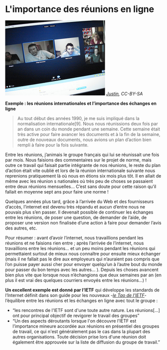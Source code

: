 # L'importance des réunions en ligne

![réunions en ligne](https://github.com/coop-group/animer_communaute_1h_semaine/blob/master/media/skype_conference.jpg?raw=true)
*[Justin](https://www.flickr.com/photos/jmarty/), CC-BY-SA*

**Exemple : les réunions internationales et l’importance des échanges en ligne**

> Au tout début des années 1990, je me suis impliqué dans la normalisation internationale[9]. Nous nous réunissions deux fois par an dans un coin du monde pendant une semaine. Cette semaine était très active pour faire avancer les documents et à la fin de la semaine, outre de nouveaux documents, nous avions un plan d’action bien rempli à faire pour la fois suivante.                

Entre les réunions, j’animais le groupe français qui lui se réunissait une fois par mois. Nous faisions des commentaires sur le projet de norme, mais outre ce travail qui faisait partie intégrante de nos réunions, le reste du plan d’action était vite oublié et lors de la réunion internationale suivante nous reprenions pratiquement là où nous en étions six mois plus tôt. Il en allait de même avec les réunion s nationales où très peu de choses se passaient entre deux réunions mensuelles… C’est sans doute pour cette raison qu’il fallait en moyenne sept ans pour faire une norme !
 
Quelques années plus tard, grâce à l’arrivée du Web et des fournisseurs d’accès, l’internet est devenu très répandu et aucun d’entre nous ne pouvais plus s’en passer. Il devenait possible de continuer les échanges entre les réunions, de poser une question, de demander de l’aide, de proposer une version non finalisée d’une action à faire pour demander l’avis des autres, etc.
 
Pour résumer : avant d’avoir l’internet, nous travaillions pendant les réunions et ne faisions rien entre ; après l’arrivée de l’internet, nous travaillions entre les réunions… et un peu moins pendant les réunions qui permettaient surtout de mieux nous connaître pour ensuite mieux échanger (mais il ne fallait pas le dire aux employeurs qui n’auraient pas compris que l’on puisse payer aussi cher pour envoyer quelqu’un à l’autre bout du monde pour passer du bon temps avec les autres... ). Depuis les choses avancent bien plus vite que lorsque nous n’échangions que deux semaines par an (en plus il est vrai des quelques courriers envoyés entre les réunions…) !

**Un excellent exemple est donné par l’IETF** qui développe les standards de l’Internet définit dans son guide pour les nouveaux -[*le*](http://www.ietf.org/tao-translated-fr.html)[ ](http://www.ietf.org/tao-translated-fr.html)[*Tao*](http://www.ietf.org/tao-translated-fr.html)[ ](http://www.ietf.org/tao-translated-fr.html)[*de*](http://www.ietf.org/tao-translated-fr.html)[ ](http://www.ietf.org/tao-translated-fr.html)[*l*](http://www.ietf.org/tao-translated-fr.html)[*’*](http://www.ietf.org/tao-translated-fr.html)[*IETF*](http://www.ietf.org/tao-translated-fr.html)- l’équilibre entre les réunions et les échanges en ligne avec tout le groupe :
* “les rencontres de l'IETF sont d'une toute autre nature. Les réunions\[...\] ont pour principal objectif de revigorer le travail des groupes”
* “Un des aspects déroutants lorsque l'on découvre l'IETF est l’importance mineure accordée aux réunions en présentiel des groupes de travail, ce qui n'est généralement pas le cas dans la plupart des autres organisations. Toute décision prise lors d'une réunion doit également être approuvée sur la liste de diffusion du groupe de travail.”         
